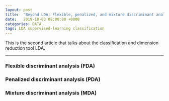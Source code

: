 ```yaml
---
layout: post
title:  "Beyond LDA: Flexible, penalized, and mixture discriminant analysis"
date:   2019-10-03 08:00:00 +0800
categories: DATA
tags: LDA supervised-learning classification
---
```



This is the second article that talks about the classification and dimension reduction tool LDA. 

--------------------------------------------------------------------------
### Flexible discriminant analysis (FDA)
### Penalized discriminant analysis (PDA)
### Mixture discriminant analysis (MDA)